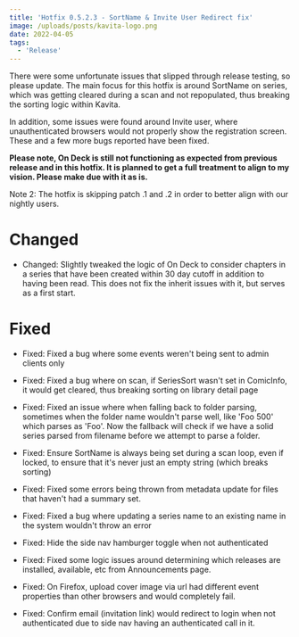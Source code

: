 ```yaml
---
title: 'Hotfix 0.5.2.3 - SortName & Invite User Redirect fix'
image: /uploads/posts/kavita-logo.png
date: 2022-04-05
tags:
  - 'Release'
---
```


There were some unfortunate issues that slipped through release testing, so please update. The main focus for this hotfix is around SortName on series, which was getting cleared during a scan and not repopulated, thus breaking the sorting logic within Kavita. 



In addition, some issues were found around Invite user, where unauthenticated browsers would not properly show the registration screen. These and a few more bugs reported have been fixed.



**Please note, On Deck is still not functioning as expected from previous release and in this hotfix. It is planned to get a full treatment to align to my vision. Please make due with it as is.** 



Note 2: The hotfix is skipping patch .1 and .2 in order to better align with our nightly users. 



# Changed

- Changed: Slightly tweaked the logic of On Deck to consider chapters in a series that have been created within 30 day cutoff in addition to having been read. This does not fix the inherit issues with it, but serves as a first start. 



# Fixed

- Fixed: Fixed a bug where some events weren't being sent to admin clients only

- Fixed: Fixed a bug where on scan, if SeriesSort wasn't set in ComicInfo, it would get cleared, thus breaking sorting on library detail page 

- Fixed: Fixed an issue where when falling back to folder parsing, sometimes when the folder name wouldn't parse well, like 'Foo 500' which parses as 'Foo'. Now the fallback will check if we have a solid series parsed from filename before we attempt to parse a folder. 

- Fixed: Ensure SortName is always being set during a scan loop, even if locked, to ensure that it's never just an empty string (which breaks sorting)

- Fixed: Fixed some errors being thrown from metadata update for files that haven't had a summary set.

- Fixed: Fixed a bug where updating a series name to an existing name in the system wouldn't throw an error 

- Fixed: Hide the side nav hamburger toggle when not authenticated

- Fixed: Fixed some logic issues around determining which releases are installed, available, etc from Announcements page. 

- Fixed: On Firefox, upload cover image via url had different event properties than other browsers and would completely fail.

- Fixed: Confirm email (invitation link) would redirect to login when not authenticated due to side nav having an authenticated call in it. 

